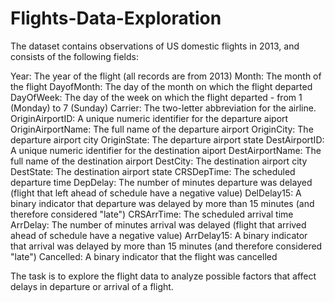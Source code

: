 # Flights-Data-Exploration

The dataset contains observations of US domestic flights in 2013, and consists of the following fields:

Year: The year of the flight (all records are from 2013)
Month: The month of the flight
DayofMonth: The day of the month on which the flight departed
DayOfWeek: The day of the week on which the flight departed - from 1 (Monday) to 7 (Sunday)
Carrier: The two-letter abbreviation for the airline.
OriginAirportID: A unique numeric identifier for the departure aiport
OriginAirportName: The full name of the departure airport
OriginCity: The departure airport city
OriginState: The departure airport state
DestAirportID: A unique numeric identifier for the destination aiport
DestAirportName: The full name of the destination airport
DestCity: The destination airport city
DestState: The destination airport state
CRSDepTime: The scheduled departure time
DepDelay: The number of minutes departure was delayed (flight that left ahead of schedule have a negative value)
DelDelay15: A binary indicator that departure was delayed by more than 15 minutes (and therefore considered "late")
CRSArrTime: The scheduled arrival time
ArrDelay: The number of minutes arrival was delayed (flight that arrived ahead of schedule have a negative value)
ArrDelay15: A binary indicator that arrival was delayed by more than 15 minutes (and therefore considered "late")
Cancelled: A binary indicator that the flight was cancelled


The task is to explore the flight data to analyze possible factors that affect delays in departure or arrival of a flight.
